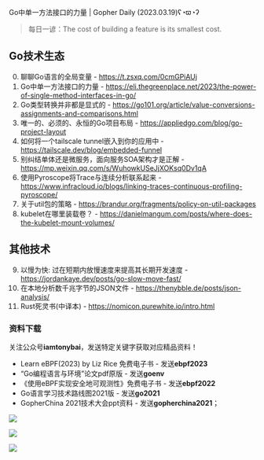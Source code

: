 Go中单一方法接口的力量 | Gopher Daily (2023.03.19)ʕ◔ϖ◔ʔ

>每日一谚：The cost of building a feature is its smallest cost.

## Go技术生态

0. 聊聊Go语言的全局变量 - https://t.zsxq.com/0cmGPiAUj
1. Go中单一方法接口的力量 - https://eli.thegreenplace.net/2023/the-power-of-single-method-interfaces-in-go/
2. Go类型转换并非都是显式的 - https://go101.org/article/value-conversions-assignments-and-comparisons.html
3. 唯一的、必须的、永恒的Go项目布局 - https://appliedgo.com/blog/go-project-layout
4. 如何将一个tailscale tunnel嵌入到你的应用中 -  https://tailscale.dev/blog/embedded-funnel
5. 别纠结单体还是微服务，面向服务SOA架构才是正解  - https://mp.weixin.qq.com/s/WuhowkUSeJjXOKsq0Dv1qA
6. 使用Pyroscope将Trace与连续分析联系起来 - https://www.infracloud.io/blogs/linking-traces-continuous-profiling-pyroscope/
7. 关于util包的策略 - https://brandur.org/fragments/policy-on-util-packages
8. kubelet在哪里装载卷？ - https://danielmangum.com/posts/where-does-the-kubelet-mount-volumes/

## 其他技术

9. 以慢为快: 过在短期内放慢速度来提高其长期开发速度 - https://jordankaye.dev/posts/go-slow-move-fast/
10. 在本地分析数千兆字节的JSON文件 - https://thenybble.de/posts/json-analysis/
11. Rust死灵书(中译本) - https://nomicon.purewhite.io/intro.html

### 资料下载

关注公众号**iamtonybai**，发送特定关键字获取对应精品资料！

* Learn eBPF(2023) by Liz Rice 免费电子书 - 发送**ebpf2023**
* “Go编程语言与环境”论文pdf原版 - 发送**goenv**
* 《使用eBPF实现安全地可观测性》免费电子书 - 发送**ebpf2022**
* Go语言学习技术路线图2021版 - 发送**go2021**
* GopherChina 2021技术大会ppt资料 - 发送**gopherchina2021**；

![](https://mmbiz.qpic.cn/mmbiz_png/cH6WzfQ94mb54jsFJZ3Knmz8obUsf3PBShthmdSw5E01TcYmUReGkj0BWpxHak1HlnlzHvLmKax53YSGr7aNlA/0?wx_fmt=png)

![](https://mmbiz.qpic.cn/mmbiz_png/cH6WzfQ94mZsOgPXTXZgWiaE03ib9r9WFJXC6xJCA5Y6VSesOZqlGxYfODibvR7UPGxiaM7SZZNQZkRtggPXEfBdwQ/0?wx_fmt=png)

![](https://mmbiz.qpic.cn/mmbiz_png/cH6WzfQ94mb54jsFJZ3Knmz8obUsf3PBrSoqeMvoWCticN2cpU64fJ0FYQdXJhP7ia7WRh8628uOAsQYeE2NibRRw/0?wx_fmt=png)

